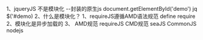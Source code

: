 1、jqueryJS 不是模块化   --封装的原生js    document.getElementById('demo')
                        jq     $('#demo)
2、什么是模块化？
    1、requireJS遵循AMD语法规范  define  require
    2、模块化是异步加载的
3、 AMD规范   requireJS
    CMD规范   seaJS
    CommonJS  nodejs